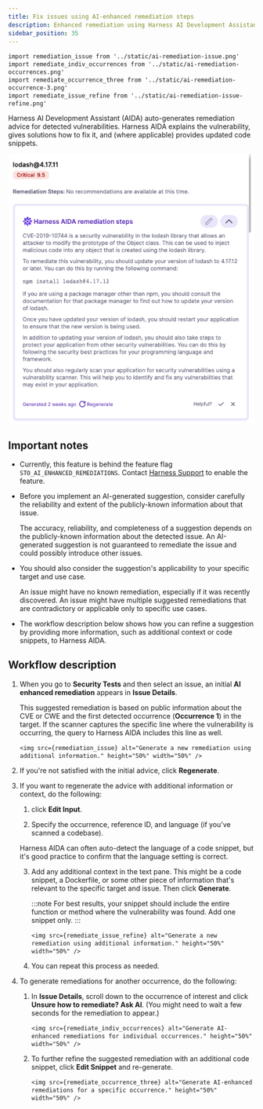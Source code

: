 ```yaml
---
title: Fix issues using AI-enhanced remediation steps
description: Enhanced remediation using Harness AI Development Assistant (AIDA)
sidebar_position: 35
---
```




<!-- style>

.green {
    color: green;
    font-weight:700;
    font-size: 30px;
}

.hidden {
   display: none;
}
</style -->

```mdx-code-block
import remediation_issue from '../static/ai-remediation-issue.png'
import remediate_indiv_occurrences from '../static/ai-remediation-occurrences.png'
import remediate_occurrence_three from '../static/ai-remediation-occurrence-3.png'
import remediate_issue_refine from '../static/ai-remediation-issue-refine.png'
```

Harness AI Development Assistant (AIDA) auto-generates remediation advice for detected vulnerabilities. Harness AIDA explains the vulnerability, gives solutions how to fix it, and (where applicable) provides updated code snippets. 

![](../static/ai-remediation-issue.png)


## Important notes
* Currently, this feature is behind the feature flag `STO_AI_ENHANCED_REMEDIATIONS`. Contact [Harness Support](mailto:support@harness.io) to enable the feature. 
* Before you implement an AI-generated suggestion, consider carefully the reliability and extent of the publicly-known information about that issue.
  
  The accuracy, reliability, and completeness of a suggestion depends on the publicly-known information about the detected issue. An AI-generated suggestion is not guaranteed to remediate the issue and could possibly introduce other issues. 

* You should also consider the suggestion's applicability to your specific target and use case. 
   
   An issue might have no known remediation, especially if it was recently discovered. An issue might have multiple suggested remediations that are contradictory or applicable only to specific use cases. 

* The workflow description below shows how you can refine a suggestion by providing more information, such as additional context or code snippets, to Harness AIDA.

## Workflow description

1. When you go to **Security Tests** and then select an issue, an initial **AI enhanced remediation** appears in **Issue Details**. 

   This suggested remediation is based on public information about the CVE or CWE and the first detected occurrence (**Occurrence 1**) in the target. If the scanner captures the specific line where the vulnerability is occurring, the query to Harness AIDA includes this line as well.    

      ```mdx-code-block
      <img src={remediation_issue} alt="Generate a new remediation using additional information." height="50%" width="50%" />
      ```

3. If you're not satisfied with the initial advice, click **Regenerate**.  

2. If you want to regenerate the advice with additional information or context, do the following: 

   1. click **Edit Input**. 

   2. Specify the occurrence, reference ID, and language (if you've scanned a codebase). 
   
     Harness AIDA can often auto-detect the language of a code snippet, but it's good practice to confirm that the language setting is correct. 

   3. Add any additional context in the text pane. This might be a code snippet, a Dockerfile, or some other piece of information that's relevant to the specific target and issue. Then click **Generate**. 

      :::note
      For best results, your snippet should include the entire function or method where the vulnerability was found. Add one snippet only.
      :::   

       ```mdx-code-block
      <img src={remediate_issue_refine} alt="Generate a new remediation using additional information." height="50%" width="50%" />
      ```

   4. You can repeat this process as needed. 


3. To generate remediations for another occurrence,  do the following:

   1. In **Issue Details**, scroll down to the occurrence of interest and click **Unsure how to remediate? Ask AI**. (You might need to wait a few seconds for the remediation to appear.)

      ```mdx-code-block
      <img src={remediate_indiv_occurrences} alt="Generate AI-enhanced remediations for individual occurrences." height="50%" width="50%" />
      ```

   2. To further refine the suggested remediation with an additional code snippet, click **Edit Snippet** and re-generate.

      ```mdx-code-block
      <img src={remediate_occurrence_three} alt="Generate AI-enhanced remediations for a specific occurrence." height="50%" width="50%" />
      ```
      
